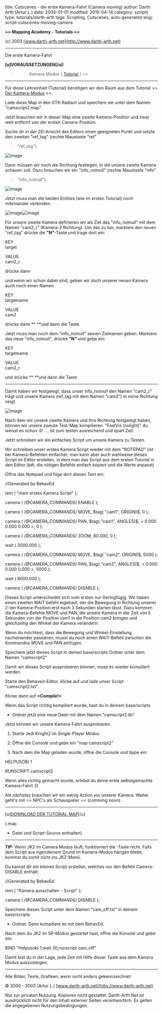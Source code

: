 ﻿title: Cutscenes - die erste Kamera-Fahrt (Camera moving)
author: Darth Arth (Artur L.)
date: 2004-01-01
modified: 2015-04-14
category: scripts
type: tutorials/darth-arth
tags: Scripting, Cutscenes, auto-generated
slug: script-cutscenes-moving-camera

**>>
Mapping Academy - Tutorials <<**

 

(c)
2003 [www.darth-arth.net](http://www.darth-arth.net)

----

Die erste Kamera-Fahrt

**[u]VORAUSSETZUNGEN[/u]:**

>> Kamera
Modus ( [Tutorial](../cam1/camera1.htm)
) <<

----

Für diese Lehreinheit (Tutorial)
benötigen wir den Raum aus dem Tutorial >> [Der
Kamera-Modus](../cam1/camera1.htm) <<. 

 

Lade
diese Map in den GTK-Radiant und speichere sie unter dem
Namen "camscript2.map"

Jetzt brauchen wir in dieser Map
eine zweite Kamera-Position und zwar weit entfernt von der ersten
Camera-Position.

Suche dir in der 2D-Ansicht des
Editors einen geeigneten Punkt und setzte den zweiten "ref_tag"
(rechte Maustaste "ref"
> "ref_tag"). 

![image]({filename}../cam1/ref_tag.jpg)

Dann müssen wir noch die Richtung festlegen, in die unsere zweite Kamera schauen
soll. Dazu brauchen wir ein "info_notnull" 
(rechte Maustaste "info"
> "info_notnull"). 

![image]({filename}../cam1/info_notnull.jpg)

Jetzt muss man die beiden
Entities (wie im ersten Tutorial) noch miteinander verbinden. 

![image]({filename}../cam1/ent_connect_2d.jpg)![image]({filename}../cam1/ent_connect.jpg)

Für unsere zweite Kamera definieren wir
als Ziel das "info_notnull" mit dem Namen "cam2_r"
(Kamera-2 Richtung). Um das zu tun, markiere den neuen "ref_tag"
drücke die **"N"**-Taste
und trage dort ein:

KEY        
target

VALUE    
cam2_r

 

drücke
dann **<ENTER>**

 

und
wenn wir schon dabei sind, geben wir doch unserer neuen Kamera auch noch einen
Namen

 

KEY        
targetname

VALUE    
cam2

 

drücke
dann **<ENTER> **und
dann die **<ESC>**
Taste.

 

Jetzt
muss man noch dem "info_notnull"
seinen Zielnamen geben. Markiere das neue "info_notnull",
drücke **"N"**
und gebe ein:

 

KEY        
targetname

VALUE    
cam2_r

und drücke  **<ENTER>
**und dann die **<ESC>**
Taste. 

----

Damit haben wir festgelegt, dass
unser Info_notnull
den Namen "cam2_r"
trägt und unsere Kamera (ref_tag
mit dem Namen "cam2")
in seine Richtung zeigt. 

![image]({static}2cams.jpg)

Nach dem wir unsere zweite Kamera und
ihre Richtung festgelegt haben, können wir unsere zweute Test-Map kompilieren. "FastVis
(nolight)" du weisst es
schon :D .... ist zum testen ausreichend und spart Zeit.

Jetzt schreiben wir ein einfaches
Script um unsere Kamera zu Testen.

Wir schreiben unser erstes
Kamera Script wieder mit dem "NOTEPAD" (ist bei Kamera-Befehlen
einfacher, man kann aber auch wahlweise dieses Script im Editor erstellen, in
dem man das Script aus dem ersten Tutorial in den Editor lädt, die nötigen
Befehle einfach kopiert und die Werte anpasst)

Öffne das Notepad und füge dort
diesen Text ein:

//Generated by BehavEd

 rem ( "mein erstes Kamera Script" );

camera ( /*@CAMERA_COMMANDS*/ ENABLE );

 camera ( /*@CAMERA_COMMANDS*/ MOVE, $tag( "cam1", ORIGIN)$, 0 );

 camera ( /*@CAMERA_COMMANDS*/ PAN, $tag( "cam1", ANGLES)$, < 0.000 0.000 0.000 >, 0 );

 camera ( /*@CAMERA_COMMANDS*/ ZOOM, 80.000, 0 );

 wait (
 3000.000 );

camera (
/*@CAMERA_COMMANDS*/
MOVE,
 $tag( "cam2",
ORIGIN)$,
5000
 );

 camera ( /*@CAMERA_COMMANDS*/
PAN, $tag( "cam2",
ANGLES)$, < 0.000 0.000 0.000 >,
5000
 );

 wait (
8000.000 );

camera ( /*@CAMERA_COMMANDS*/ DISABLE );

 

Dieses Script unterscheidet sich
vom ersten nur Geringfügig. Wir haben einen zweiten WAIT befehl eigebaut, der
die Bewegung in Richtung unserer 2-ten Kamera-Position erst nach 3 Sekunden
starten lässt. Dazu kommen die Kamera-Befehle MOVE
und PAN,
die unsere Kamera in der Zeit von
5 Sekunden von der Position cam1
in die Position cam2 bringen
und gleichzeitig den Winkel der Kamera verändern. 

Wenn du möchtest, dass die
Bewegung und Winkel-Einstellung nacheinander passieren, musst du noch einen
WAIT-Befehl zwischen die Kommandos MOVE
und PAN
einfügen.

Speichere jetzt dieses Script in
deinen base/scripts Ordner
unter dem Namen "camscript2"

Damit
wir dieses Script ausprobieren können, muss es wieder kompiliert werden. 

 

Starte
den Behaved-Editor, klicke auf **<OPEN>**
und lade unser Script "camscript2.txt". 

Klicke
dann auf  **<Compile!>**. 

Wenn das Script richtig
kompiliert wurde, hast du in deinem base/scripts
 - Ordner jetzt eine neue Datei mit dem Namen "camscript2.ibi"

Jetzt können wir unsere Kamera-Fahrt
ausprobieren.

1. Starte Jedi Knight2 im
Single-Player Modus

2. Öffne die Console und gebe
ein "map camscript2"

3. Nach dem die Map geladen
wurde, öffne die Console und tippe ein:

HELPUSOBI
1

RUNSCRIPT
camscript2

 

Wenn
alles richtig gemacht wurde, erlebst du deine erste selbstgemachte Kamera-Fahrt :D 

 

 

Als
nächstes brauchen wir ein wenig Action vor unserer Kamera. Weiter geht's mit >>
NPC's als Schauspieler
<< (comming soon).

----

[u][DOWNLOAD
DER TUTORIAL MAP](../../downloads/camscript2.zip)[/u]

(.map
- Datei und Script-Source enthalten)

----

**TIP:**
Wenn JK2 im Camera Modus läuft, funktioniert die 
 <ESC>-Taste nicht. Falls
dein Script aus irgendeinem Grund im Kamera-Modus hängen bleibt, kommst du
somit nicht ins JK2-Menü. 

 

Du
kannst dir ein kleines Script erstellen, welches nur den Befehl Camera-DISABLE
enthält:

 

//Generated by BehavEd

 rem ( "Kamera ausschalten - Script" );

camera ( /*@CAMERA_COMMANDS*/ DISABLE );

Speichere
dieses Script unter dem Namen "cam_off.txt"
in deinem base/scripts
- Ordner. Dann kompiliere es mit dem BehavEd.

Nach
dem du JK2 im SP-Modus gestartet hast, öffne die Konsole und gebe ein:

 

BIND
<deine Taste> "Helpusobi 1;wait 30;runscript cam_off"

 

Damit
bist du in der Lage, jede Zeit mit Hilfe dieser Taste aus dem Kamera Modus
auszusteigen.

----

Alle
  Bilder, Texte, Grafiken, wenn nicht anders gekennzeichnet: 

©
  2000 - 2003 (Artur L.) [www.darth-arth.net](http://www.darth-arth.net)

Nur
  zur privaten Nutzung. Kopieren nicht gestattet. Darth-Arth.Net ist ausdrücklich
  nicht für den Inhalt externer Seiten verantwortlich. Es gelten die
  angegebenen Nutzungsbedingungen.

 

 

